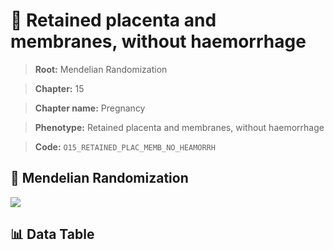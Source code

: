 # 🧪 Retained placenta and membranes, without haemorrhage

> **Root:** Mendelian Randomization

> **Chapter:** 15  

> **Chapter name:** Pregnancy

> **Phenotype:** Retained placenta and membranes, without haemorrhage  

> **Code:** `O15_RETAINED_PLAC_MEMB_NO_HEAMORRH`

## 🧬 Mendelian Randomization  

<img src="/MR/Figures/Forward/O15_RETAINED_PLAC_MEMB_NO_HEAMORRH.png"/>

## 📊 Data Table

<CsvTableMRF src="/MR_Data/Forward/O15_RETAINED_PLAC_MEMB_NO_HEAMORRH.csv"/>
